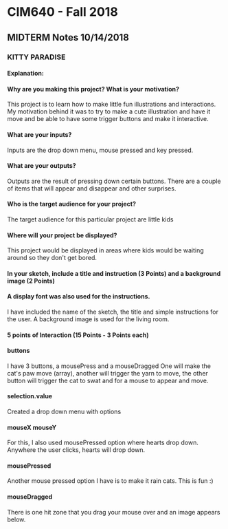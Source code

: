 # CIM640 - Fall 2018

## MIDTERM Notes 10/14/2018

### KITTY PARADISE

#### Explanation:
#### Why are you making this project? What is your motivation?
This project is to learn how to make little fun illustrations and interactions.
My motivation behind it was to try to make a cute illustration and have it
move and be able to have some trigger buttons and make it interactive.

#### What are your inputs?
Inputs are the drop down menu, mouse pressed and key pressed.

#### What are your outputs?
Outputs are the result of pressing down certain buttons.
There are a couple of items that will appear and disappear and other surprises.

#### Who is the target audience for your project?
The target audience for this particular project are little kids

#### Where will your project be displayed?
This project would be displayed in areas where kids would be waiting around
so they don't get bored.

#### In your sketch, include a title and instruction (3 Points) and a background image (2 Points)
#### A display font was also used for the instructions.
I have included the name of the sketch, the title and simple instructions for the user.
A background image is used for the living room. 


#### 5 points of Interaction (15 Points - 3 Points each)
#### buttons
I have 3 buttons, a mousePress and a mouseDragged
One will make the cat's paw move (array), another will trigger the yarn to move,
the other button will trigger the cat to swat and for a mouse to appear and move.

#### selection.value
Created a drop down menu with options

#### mouseX mouseY
For this, I also used mousePressed option where hearts drop down. Anywhere the user
clicks, hearts will drop down.

#### mousePressed
Another mouse pressed option I have is to make it rain cats. This is fun :)

#### mouseDragged
There is one hit zone that you drag your mouse over and an image appears below.



